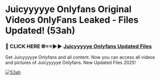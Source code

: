 # Juicyyyyye Onlyfans Original Videos 0nlyFans Leaked - Files Updated! (53ah)

<h3>🔴 CLICK HERE 🌐==►► <a href="https://tinyurl.com/ehrbuxhb" rel="nofollow">Juicyyyyye Onlyfans Updated Files</a></h3>

Get Juicyyyyye Onlyfans and all content. Now you can access all videos and pictures of Juicyyyyye Onlyfans. New Updated Files 2025!

[![53ah](https://i.imgur.com/lVYEuWS.gif)](https://tinyurl.com/ehrbuxhb)
